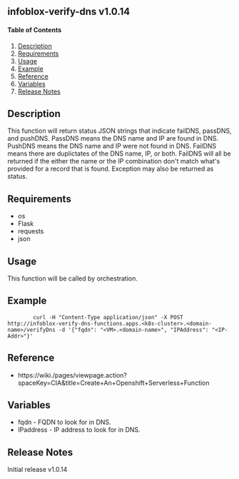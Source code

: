 ## infoblox-verify-dns v1.0.14

#### Table of Contents

1. [Description](#description)
1. [Requirements](#requirements)
1. [Usage](#usage)
1. [Example](#example)
1. [Reference](#reference)
1. [Variables](#variables)
1. [Release Notes](#releasenotes)

## Description <a name="description"></a>

This function will return status JSON strings that indicate failDNS, passDNS, and pushDNS. PassDNS means the DNS name and IP are found in DNS. PushDNS means the DNS name and IP were not found in DNS. FailDNS means there are duplictates of the DNS name, IP, or both. FailDNS will all be returned if the either the name or the IP combination don't match what's provided for a record that is found. Exception may also be returned as status.

## Requirements <a name="requirements"></a>

* os
* Flask
* requests
* json

## Usage <a name="usage"></a>

This function will be called by orchestration.

## Example <a name="example"></a>

            curl -H "Content-Type application/json" -X POST http://infoblox-verify-dns-functions.apps.<k8s-cluster>.<domain-name>/verifyDns -d '{"fqdn": "<VM>.<domain-name>", "IPAddress": "<IP-Addr>"}'

## Reference <a name="reference"></a>

* https://wiki.<domain-name>/pages/viewpage.action?spaceKey=CIA&title=Create+An+Openshift+Serverless+Function

## Variables <a name="variables"></a>

* fqdn - FQDN to look for in DNS.
* IPaddress - IP address to look for in DNS.

## Release Notes <a name="releasenotes"></a>

Initial release v1.0.14